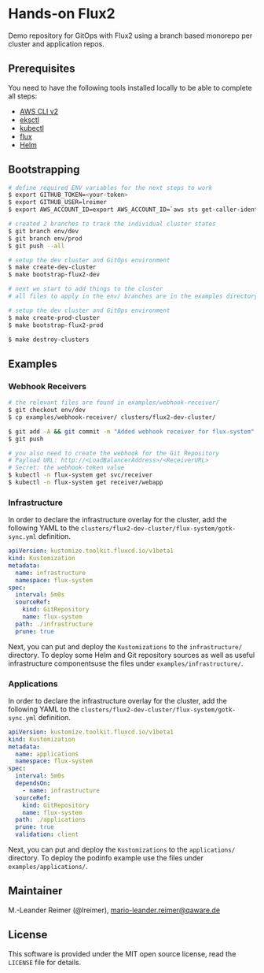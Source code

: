 # Hands-on Flux2

Demo repository for GitOps with Flux2 using a branch based monorepo per cluster and application repos.

## Prerequisites

You need to have the following tools installed locally to be able to complete all steps:
- [AWS CLI v2](https://docs.aws.amazon.com/cli/latest/userguide/install-cliv2.html)
- [eksctl](https://eksctl.io/)
- [kubectl](https://docs.aws.amazon.com/eks/latest/userguide/install-kubectl.html)
- [flux](https://fluxcd.io/docs/get-started/)
- [Helm](https://helm.sh/docs/intro/install/)

## Bootstrapping

```bash
# define required ENV variables for the next steps to work
$ export GITHUB_TOKEN=<your-token>
$ export GITHUB_USER=lreimer
$ export AWS_ACCOUNT_ID=export AWS_ACCOUNT_ID=`aws sts get-caller-identity --query Account --output text`

# created 2 branches to track the individual cluster states
$ git branch env/dev
$ git branch env/prod
$ git push --all

# setup the dev cluster and GitOps environment
$ make create-dev-cluster
$ make bootstrap-flux2-dev

# next we start to add things to the cluster
# all files to apply in the env/ branches are in the examples directory

# setup the dev cluster and GitOps environment
$ make create-prod-cluster
$ make bootstrap-flux2-prod

$ make destroy-clusters
```

## Examples

### Webhook Receivers

```bash
# the relevant files are found in examples/webhook-receiver/
$ git checkout env/dev
$ cp examples/webhook-receiver/ clusters/flux2-dev-cluster/

$ git add -A && git commit -m "Added webhook receiver for flux-system"
$ git push

# you also need to create the webhook for the Git Repository
# Payload URL: http://<LoadBalancerAddress>/<ReceiverURL>
# Secret: the webhook-token value
$ kubectl -n flux-system get svc/receiver
$ kubectl -n flux-system get receiver/webapp
```

### Infrastructure

In order to declare the infrastructure overlay for the cluster, add the following YAML
to the `clusters/flux2-dev-cluster/flux-system/gotk-sync.yml` definition.

```yaml
apiVersion: kustomize.toolkit.fluxcd.io/v1beta1
kind: Kustomization
metadata:
  name: infrastructure
  namespace: flux-system
spec:
  interval: 5m0s
  sourceRef:
    kind: GitRepository
    name: flux-system
  path: ./infrastructure
  prune: true
```

Next, you can put and deploy the `Kustomizations` to the `infrastructure/` directory.
To deploy some Helm and Git repository sources as well as useful infrastructure componentsuse the files under `examples/infrastructure/`.

### Applications

In order to declare the infrastructure overlay for the cluster, add the following YAML
to the `clusters/flux2-dev-cluster/flux-system/gotk-sync.yml` definition.

```yaml
apiVersion: kustomize.toolkit.fluxcd.io/v1beta1
kind: Kustomization
metadata:
  name: applications
  namespace: flux-system
spec:
  interval: 5m0s
  dependsOn:
    - name: infrastructure
  sourceRef:
    kind: GitRepository
    name: flux-system
  path: ./applications
  prune: true
  validation: client
```

Next, you can put and deploy the `Kustomizations` to the `applications/` directory.
To deploy the podinfo example use the files under `examples/applications/`.

## Maintainer

M.-Leander Reimer (@lreimer), <mario-leander.reimer@qaware.de>

## License

This software is provided under the MIT open source license, read the `LICENSE`
file for details.